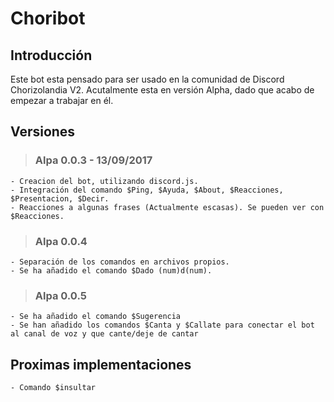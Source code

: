 # Choribot

## Introducción

Este bot esta pensado para ser usado en la comunidad de Discord Chorizolandia V2. Acutalmente esta en versión Alpha, dado que acabo de 
empezar a trabajar en él. 

## Versiones

> ### Alpa 0.0.3 - 13/09/2017
	- Creacion del bot, utilizando discord.js.
	- Integración del comando $Ping, $Ayuda, $About, $Reacciones, $Presentacion, $Decir.
	- Reacciones a algunas frases (Actualmente escasas). Se pueden ver con $Reacciones.
	
> ### Alpa 0.0.4
	- Separación de los comandos en archivos propios.
	- Se ha añadido el comando $Dado (num)d(num).
	
> ### Alpa 0.0.5
	- Se ha añadido el comando $Sugerencia
	- Se han añadido los comandos $Canta y $Callate para conectar el bot al canal de voz y que cante/deje de cantar
	
## Proximas implementaciones
	- Comando $insultar